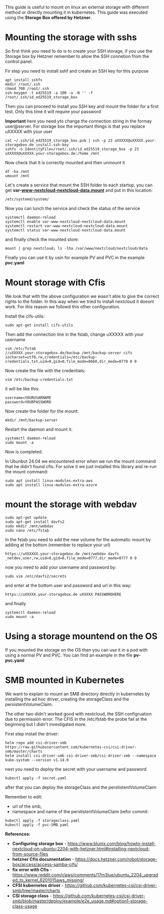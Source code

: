 This guide is useful to mount on linux an external storage with different method or directly mounting it in kubernetes. This guide was executed using the **Storage Box offered by Hetzner**.

# Mounting the storage with sshs

So first think you need to do is to create your SSH storage, if you use the Storage box by Hetzner remember to allow the SSH connetion from the control panel.

Fir step you need to install sshf and create an SSH key for this purpose

```
apt install sshfs
mkdir /root/.ssh
chmod 700 /root/.ssh
ssh-keygen -t ed25519 -a 100 -o -N '' -f /root/.ssh/id_ed25519_storage_box
```

Then you can proceed to install you SSH key and mount the folder for a first test. Only this time it will require your password

**Important** here you need yto change the connection string in the formay user@server. For storage box the important things is that you replace uXXXXX with your user

```
cat ~/.ssh/id_ed25519_storage_box.pub | ssh -p 23 uXXXXX@uXXXXX.your-storagebox.de install-ssh-key
sshfs -o IdentityFile=/root/.ssh/id_ed25519_storage_box -p 23  uXXXXX@uXXXXX.your-storagebox.de:/home /mnt
```

Now check that it is correctly mounted and then unmount it
```
df -ha /mnt
umount /mnt
```

Let's create a service that mount the SSH folder to each startup, you can get **var-www-nextcloud-nextcloud-data.mount** and put in this location:
```
/etc/systemd/system/
```

Now you can lunch the service and check the status of the service 
```
systemctl daemon-reload
systemctl enable var-www-nextcloud-nextcloud-data.mount
systemctl restart var-www-nextcloud-nextcloud-data.mount
systemctl status var-www-nextcloud-nextcloud-data.mount
```

and finally check the mounted store:
```
mount | grep nextcloud; ls -lha /var/www/nextcloud/nextcloud/data
```

Finally you can use it by usin for example PV and PVC in the example **pvc.yaml**

# Mount storage with Cfis

We look that with the above configuration we wasn't able to give the correct rights to the folder. In this way when we tried to install nextcloud it doesnt work. For this reason we followd this other configuration.

Install the cifs-utils:
```
sudo apt-get install cifs-utils
```

Then add the connection line in the fstab, change uXXXXX with your username

```
vim /etc/fstab
//uXXXXX.your-storagebox.de/backup /mnt/backup-server cifs iocharset=utf8,rw,credentials=/etc/backup-credentials.txt,uid=0,gid=0,file_mode=0660,dir_mode=0770 0 0
```

Now create the file with the credentials:

```
vim /etc/backup-credentials.txt
```

it will be like this:
```
username=YOURUSARNAME
password=YOURPASSWORD
```

Now create the folder for the mount:

```
mkdir /mnt/backup-server
```

Restart the daemon and mount it:
```
systemctl daemon-reload
sudo mount -a
```

Now is completed.

In Ubunbut 24.04 we encountered error when we run the mount command that he didn't found cfis. For solve it we just installed this library and re-run the mount command:
```
sudo apt install linux-modules-extra-aws 
sudo apt install linux-modules-extra-azure
```

# mount the storage with webdav
```
sudo apt-get update
sudo apt-get install davfs2
sudo mkdir /mnt/webdav
sudo nano /etc/fstab
```

In the fstab you need to add the new volume for the automatic mount by adding at the bottom (remember to replace your url)
```
https://uXXXXXX.your-storagebox.de /mnt/webdav davfs _netdev,user,rw,uid=0,gid=0,file_mode=0777,dir_mode=0777 0 0
```

now you need to add your username and password by:
```
sudo vim /etc/davfs2/secrets
```

and enter at the bottom user and password and url in this way:
```
https://uXXXXX.your-storagebox.de uXXXXX PASSWORDHERE
```

and finally
```
systemctl daemon-reload
sudo mount -a
```

# Using a storage mountend on the OS

If you mounted the storage on the OS then you can use it in a pod with using a normal PV and PVC. You can find an example in the file **pv-pvc.yaml**

# SMB mounted in Kubernetes
We want to explain to mount an SMB directory directly in kubernetes by installing the ad hoc driver, creating the storageClass and the persistentVolumeClaim.

The other two didn't worked good with nextcloud, the SSH configruation due to permission error. The CFIS in the /etc/fstab the probe fail at the beginning but I didn't investigated more.

First step install the driver:
```
helm repo add csi-driver-smb https://raw.githubusercontent.com/kubernetes-csi/csi-driver-smb/master/charts
helm install csi-driver-smb csi-driver-smb/csi-driver-smb --namespace kube-system --version v1.14.0
```

next you need to deploy the secret with your username and password
```
kubectl apply -f secret.yaml
```

after that you can deploy the storageClass and the perstistentVolumeClaim

Remember to edit:
* url of the smb,
* namespace and name of the perstistentVolumeClaim befor commit:

```
kubectl apply -f storageclass.yaml
kubectl apply -f pvc-SMB.yaml
```


**References:**
* **Configuring storage box** - https://www.blunix.com/blog/howto-install-nextcloud-on-ubuntu-2204-with-hetzner.html#installing-nextcloud-from-source-files
* **hetzner Cfis documentation** - https://docs.hetzner.com/robot/storage-box/access/access-samba-cifs/
* **fix error with Cfis** - https://www.reddit.com/r/aws/comments/17m3lue/ubuntu_2204_upgraded_to_kernel_6201015aws_missing/
* **CFSI kubernetes driver** - https://github.com/kubernetes-csi/csi-driver-smb/tree/master/charts
* **CSI storage class** - https://github.com/kubernetes-csi/csi-driver-smb/blob/master/deploy/example/e2e_usage.md#option1-storage-class-usage
